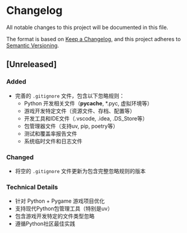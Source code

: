 # Changelog

All notable changes to this project will be documented in this file.

The format is based on [Keep a Changelog](https://keepachangelog.com/en/1.0.0/),
and this project adheres to [Semantic Versioning](https://semver.org/spec/v2.0.0.html).

## [Unreleased]

### Added
- 完善的 `.gitignore` 文件，包含以下忽略规则：
  - Python 开发相关文件（__pycache__, *.pyc, 虚拟环境等）
  - 游戏开发特定文件（资源文件、存档、配置等）
  - 开发工具和IDE文件（.vscode, .idea, .DS_Store等）
  - 包管理器文件（支持uv, pip, poetry等）
  - 测试和覆盖率报告文件
  - 系统临时文件和日志文件

### Changed
- 将空的 `.gitignore` 文件更新为包含完整忽略规则的版本

### Technical Details
- 针对 Python + Pygame 游戏项目优化
- 支持现代Python包管理工具（特别是uv）
- 包含游戏开发特定的文件类型忽略
- 遵循Python社区最佳实践 
